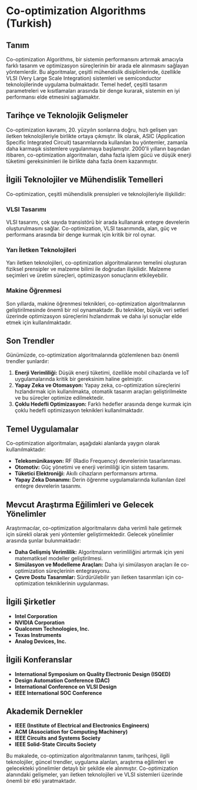 # Co-optimization Algorithms (Turkish)

## Tanım

Co-optimization Algorithms, bir sistemin performansını artırmak amacıyla farklı tasarım ve optimizasyon süreçlerinin bir arada ele alınmasını sağlayan yöntemlerdir. Bu algoritmalar, çeşitli mühendislik disiplinlerinde, özellikle VLSI (Very Large Scale Integration) sistemleri ve semiconductor teknolojilerinde uygulama bulmaktadır. Temel hedef, çeşitli tasarım parametreleri ve kısıtlamaları arasında bir denge kurarak, sistemin en iyi performansı elde etmesini sağlamaktır.

## Tarihçe ve Teknolojik Gelişmeler

Co-optimization kavramı, 20. yüzyılın sonlarına doğru, hızlı gelişen yarı iletken teknolojileriyle birlikte ortaya çıkmıştır. İlk olarak, ASIC (Application Specific Integrated Circuit) tasarımlarında kullanılan bu yöntemler, zamanla daha karmaşık sistemlere uygulanmaya başlamıştır. 2000'li yılların başından itibaren, co-optimization algoritmaları, daha fazla işlem gücü ve düşük enerji tüketimi gereksinimleri ile birlikte daha fazla önem kazanmıştır.

## İlgili Teknolojiler ve Mühendislik Temelleri

Co-optimization, çeşitli mühendislik prensipleri ve teknolojileriyle ilişkilidir:

### VLSI Tasarımı

VLSI tasarımı, çok sayıda transistörü bir arada kullanarak entegre devrelerin oluşturulmasını sağlar. Co-optimization, VLSI tasarımında, alan, güç ve performans arasında bir denge kurmak için kritik bir rol oynar.

### Yarı İletken Teknolojileri

Yarı iletken teknolojileri, co-optimization algoritmalarının temelini oluşturan fiziksel prensipler ve malzeme bilimi ile doğrudan ilişkilidir. Malzeme seçimleri ve üretim süreçleri, optimizasyon sonuçlarını etkileyebilir.

### Makine Öğrenmesi

Son yıllarda, makine öğrenmesi teknikleri, co-optimization algoritmalarının geliştirilmesinde önemli bir rol oynamaktadır. Bu teknikler, büyük veri setleri üzerinde optimizasyon süreçlerini hızlandırmak ve daha iyi sonuçlar elde etmek için kullanılmaktadır.

## Son Trendler

Günümüzde, co-optimization algoritmalarında gözlemlenen bazı önemli trendler şunlardır:

1. **Enerji Verimliliği:** Düşük enerji tüketimi, özellikle mobil cihazlarda ve IoT uygulamalarında kritik bir gereksinim haline gelmiştir.
2. **Yapay Zeka ve Otomasyon:** Yapay zeka, co-optimization süreçlerini hızlandırmak için kullanılmakta, otomatik tasarım araçları geliştirilmekte ve bu süreçler optimize edilmektedir.
3. **Çoklu Hedefli Optimizasyon:** Farklı hedefler arasında denge kurmak için çoklu hedefli optimizasyon teknikleri kullanılmaktadır.

## Temel Uygulamalar

Co-optimization algoritmaları, aşağıdaki alanlarda yaygın olarak kullanılmaktadır:

- **Telekomünikasyon:** RF (Radio Frequency) devrelerinin tasarlanması.
- **Otomotiv:** Güç yönetimi ve enerji verimliliği için sistem tasarımı.
- **Tüketici Elektroniği:** Akıllı cihazların performansını artırma.
- **Yapay Zeka Donanımı:** Derin öğrenme uygulamalarında kullanılan özel entegre devrelerin tasarımı.

## Mevcut Araştırma Eğilimleri ve Gelecek Yönelimler

Araştırmacılar, co-optimization algoritmalarını daha verimli hale getirmek için sürekli olarak yeni yöntemler geliştirmektedir. Gelecek yönelimler arasında şunlar bulunmaktadır:

- **Daha Gelişmiş Verimlilik:** Algoritmaların verimliliğini artırmak için yeni matematiksel modeller geliştirilmesi.
- **Simülasyon ve Modelleme Araçları:** Daha iyi simülasyon araçları ile co-optimization süreçlerinin entegrasyonu.
- **Çevre Dostu Tasarımlar:** Sürdürülebilir yarı iletken tasarımları için co-optimization tekniklerinin uygulanması.

## İlgili Şirketler

- **Intel Corporation**
- **NVIDIA Corporation**
- **Qualcomm Technologies, Inc.**
- **Texas Instruments**
- **Analog Devices, Inc.**

## İlgili Konferanslar

- **International Symposium on Quality Electronic Design (ISQED)**
- **Design Automation Conference (DAC)**
- **International Conference on VLSI Design**
- **IEEE International SOC Conference**

## Akademik Dernekler

- **IEEE (Institute of Electrical and Electronics Engineers)**
- **ACM (Association for Computing Machinery)**
- **IEEE Circuits and Systems Society**
- **IEEE Solid-State Circuits Society**

Bu makalede, co-optimization algoritmalarının tanımı, tarihçesi, ilgili teknolojiler, güncel trendler, uygulama alanları, araştırma eğilimleri ve gelecekteki yönelimler detaylı bir şekilde ele alınmıştır. Co-optimization alanındaki gelişmeler, yarı iletken teknolojileri ve VLSI sistemleri üzerinde önemli bir etki yaratmaktadır.